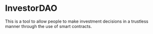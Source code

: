 # InvestorDAO
This is a tool to allow people to make investment decisions in a trustless manner through the use of smart contracts.
